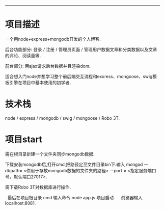 * * *
# 项目描述
   一个用node+express+mongodb开发的个人博客.
   
   后台功能部分: 登录 / 注册 / 管理员页面 / 管理用户数据文章和分类数据以及文章的评论、阅读量等.
   
   前台部分: 用ajax请求后台数据并且渲染dom.
   
   适合想入门node并想学习整个前后端交互流程和exoress、mongoose、swig模板引擎在项目中基本使用的初学者.
   
   
# 技术栈
   node / express / mongodb / swig / mongoose / Robo 3T.

# 项目start
   需在根目录新建一个文件夹同步mongodb数据.
   
   下载安装mongodb后,打开cmd,把路径定至文件目录bin下.输入 mongod --dbpath= <你用于存放mongodb数据的文件夹的路径> --port = <指定服务端口号，默认端口27017>.
   
   需下载Robo 3T对数据库进行操作.
   
   最后在项目根目录 cmd 输入命令 node app.js 项目启动.
   
   浏览器输入localhost:8081.
